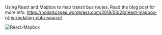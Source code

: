 Using React and Mapbox to map transit bus routes. Read the blog post for more info: https://nodalscapes.wordpress.com/2018/03/28/react-mapbox-gl-js-updating-data-source/

![React-Mapbox](https://nodalscapes.files.wordpress.com/2018/03/ct_bus_mapping.png?w=734&h=778)
